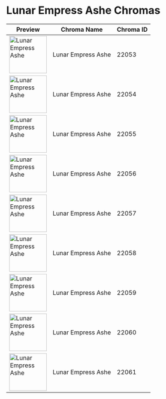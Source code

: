 # Lunar Empress Ashe Chromas

| Preview | Chroma Name | Chroma ID |
|---|---|---|
| <img src='https://raw.communitydragon.org/latest/plugins/rcp-be-lol-game-data/global/default/v1/champion-chroma-images/22/22053.png' alt='Lunar Empress Ashe' width='100'> | Lunar Empress Ashe | 22053 |
| <img src='https://raw.communitydragon.org/latest/plugins/rcp-be-lol-game-data/global/default/v1/champion-chroma-images/22/22054.png' alt='Lunar Empress Ashe' width='100'> | Lunar Empress Ashe | 22054 |
| <img src='https://raw.communitydragon.org/latest/plugins/rcp-be-lol-game-data/global/default/v1/champion-chroma-images/22/22055.png' alt='Lunar Empress Ashe' width='100'> | Lunar Empress Ashe | 22055 |
| <img src='https://raw.communitydragon.org/latest/plugins/rcp-be-lol-game-data/global/default/v1/champion-chroma-images/22/22056.png' alt='Lunar Empress Ashe' width='100'> | Lunar Empress Ashe | 22056 |
| <img src='https://raw.communitydragon.org/latest/plugins/rcp-be-lol-game-data/global/default/v1/champion-chroma-images/22/22057.png' alt='Lunar Empress Ashe' width='100'> | Lunar Empress Ashe | 22057 |
| <img src='https://raw.communitydragon.org/latest/plugins/rcp-be-lol-game-data/global/default/v1/champion-chroma-images/22/22058.png' alt='Lunar Empress Ashe' width='100'> | Lunar Empress Ashe | 22058 |
| <img src='https://raw.communitydragon.org/latest/plugins/rcp-be-lol-game-data/global/default/v1/champion-chroma-images/22/22059.png' alt='Lunar Empress Ashe' width='100'> | Lunar Empress Ashe | 22059 |
| <img src='https://raw.communitydragon.org/latest/plugins/rcp-be-lol-game-data/global/default/v1/champion-chroma-images/22/22060.png' alt='Lunar Empress Ashe' width='100'> | Lunar Empress Ashe | 22060 |
| <img src='https://raw.communitydragon.org/latest/plugins/rcp-be-lol-game-data/global/default/v1/champion-chroma-images/22/22061.png' alt='Lunar Empress Ashe' width='100'> | Lunar Empress Ashe | 22061 |
